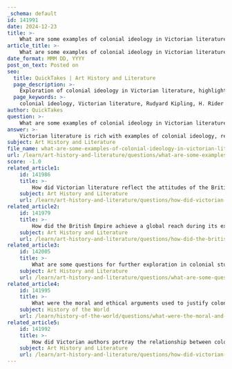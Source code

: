 ```yaml
---
_schema: default
id: 141991
date: 2024-12-23
title: >-
    What are some examples of colonial ideology in Victorian literature?
article_title: >-
    What are some examples of colonial ideology in Victorian literature?
date_format: MMM DD, YYYY
post_on_text: Posted on
seo:
  title: QuickTakes | Art History and Literature
  page_description: >-
    Exploration of colonial ideology in Victorian literature, highlighting key authors and texts that reflect imperialist perspectives, including Kipling's 'The White Man's Burden', Haggard's adventure novels, and Conrad's 'Heart of Darkness'.
  page_keywords: >-
    colonial ideology, Victorian literature, Rudyard Kipling, H. Rider Haggard, Joseph Conrad, imperialism, adventure novels, colonialism critique, Charles Dickens, Anthony Trollope, children's literature, British Empire, cultural superiority
author: QuickTakes
question: >-
    What are some examples of colonial ideology in Victorian literature?
answer: >-
    Victorian literature is rich with examples of colonial ideology, reflecting the complex interplay between literature and the imperialist agenda of the British Empire during the 19th century. Here are some notable examples:\n\n1. **Rudyard Kipling's Works**: Kipling's poem "The White Man's Burden" (1899) epitomizes colonial ideology by suggesting that it is the duty of Western powers to civilize non-Western peoples. The poem portrays imperialism as a noble endeavor, framing the colonizers as self-sacrificing figures who must endure hardship for the benefit of the "sullen peoples" they govern. This reflects the prevalent belief in the superiority of British civilization and the moral obligation to spread it.\n\n2. **H. Rider Haggard's Novels**: Haggard's adventure novels, such as "She" (1889) and "King Solomon's Mines" (1885), often depict the exploration and conquest of exotic lands. These narratives reinforce the idea of British superiority and the notion that imperialism is a heroic and justifiable pursuit. The portrayal of indigenous peoples in these works often reflects stereotypes and a paternalistic attitude, common in colonial literature.\n\n3. **Joseph Conrad's "Heart of Darkness"**: Although Conrad's novella critiques imperialism, it also embodies colonial ideology through its depiction of Africa as a dark, uncivilized place in need of European intervention. The narrative explores the moral ambiguities of colonialism, yet it still operates within a framework that views European civilization as a benchmark against which other cultures are measured.\n\n4. **Charles Dickens and Anthony Trollope**: While not exclusively focused on colonial themes, the works of Dickens and Trollope often reflect the social and political attitudes of their time, including the ideology of empire. Their novels can be analyzed for the ways in which they engage with issues of class, race, and the responsibilities of the British Empire.\n\n5. **Children's Literature**: The ideology of colonialism is also present in Victorian children's literature, which often included themes of adventure and exploration in colonial settings. These texts served to instill a sense of imperial pride and duty in young readers, shaping their perceptions of empire from an early age.\n\nOverall, Victorian literature serves as a lens through which the complexities of colonial ideology can be examined, revealing both the justifications for imperialism and the underlying tensions and contradictions inherent in these narratives. The exploration of class, gender, and racial politics within these texts further highlights the multifaceted influence of colonialism on Victorian society and literature.
subject: Art History and Literature
file_name: what-are-some-examples-of-colonial-ideology-in-victorian-literature.md
url: /learn/art-history-and-literature/questions/what-are-some-examples-of-colonial-ideology-in-victorian-literature
score: -1.0
related_article1:
    id: 141986
    title: >-
        How did Victorian literature reflect the attitudes of the British Empire towards its colonies?
    subject: Art History and Literature
    url: /learn/art-history-and-literature/questions/how-did-victorian-literature-reflect-the-attitudes-of-the-british-empire-towards-its-colonies
related_article2:
    id: 141979
    title: >-
        How did the British Empire achieve a global reach during its expansion?
    subject: Art History and Literature
    url: /learn/art-history-and-literature/questions/how-did-the-british-empire-achieve-a-global-reach-during-its-expansion
related_article3:
    id: 142005
    title: >-
        What are some questions for further exploration in colonial studies?
    subject: Art History and Literature
    url: /learn/art-history-and-literature/questions/what-are-some-questions-for-further-exploration-in-colonial-studies
related_article4:
    id: 141995
    title: >-
        What were the moral and ethical arguments used to justify colonialism in Victorian literature?
    subject: History of the World
    url: /learn/history-of-the-world/questions/what-were-the-moral-and-ethical-arguments-used-to-justify-colonialism-in-victorian-literature
related_article5:
    id: 141992
    title: >-
        How did Victorian authors portray the relationship between colonizers and the colonized?
    subject: Art History and Literature
    url: /learn/art-history-and-literature/questions/how-did-victorian-authors-portray-the-relationship-between-colonizers-and-the-colonized
---
```


&nbsp;